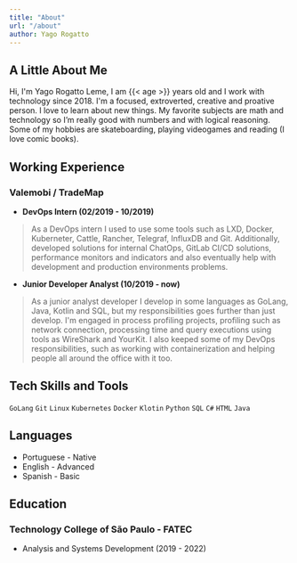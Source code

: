 ```yaml
---
title: "About"
url: "/about"
author: Yago Rogatto
---
```


## A Little About Me
Hi, I'm Yago Rogatto Leme, I am {{< age >}} years old and I work with technology since 2018. I'm a focused, extroverted, creative and proative person. I love to learn about new things. My favorite subjects are math and technology so I’m really good with numbers and with logical reasoning. Some of my hobbies are skateboarding, playing videogames and reading (I love comic books).

## Working Experience

### Valemobi / TradeMap
* __DevOps Intern (02/2019 - 10/2019)__

> As a DevOps intern I used to use some tools such as LXD, Docker, Kuberneter, Cattle, Rancher, Telegraf, InfluxDB and Git. Additionally, developed solutions for internal ChatOps, GitLab CI/CD solutions, performance monitors and indicators and also eventually help with development and production environments problems.

* __Junior Developer Analyst (10/2019 - now)__

> As a junior analyst developer I develop in some languages as GoLang, Java, Kotlin and SQL, but my responsibilities goes further than just develop. I'm engaged in process profiling projects, profiling such as network connection, processing time and query executions using tools as WireShark and YourKit. I also keeped some of my DevOps responsibilities, such as working with containerization and helping people all around the office with it too.

## Tech Skills and Tools
```GoLang``` ```Git``` ```Linux``` ```Kubernetes``` ```Docker``` ```Klotin``` ```Python``` ```SQL``` ```C#``` ```HTML``` ```Java```

## Languages
- Portuguese - Native
- English - Advanced
- Spanish - Basic

## Education
### Technology College of São Paulo - FATEC
- Analysis and Systems Development (2019 - 2022)
